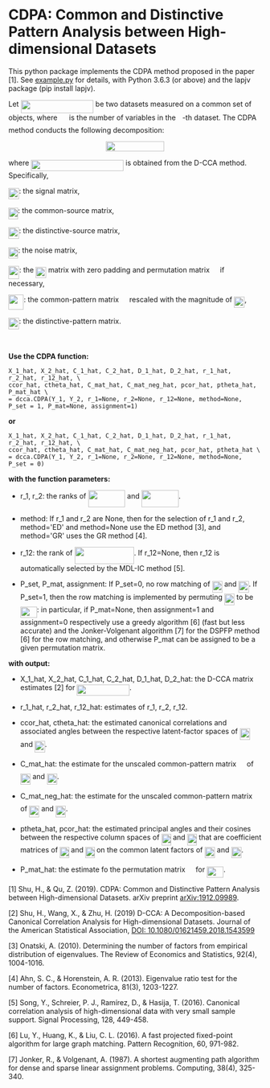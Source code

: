 # CDPA: Common and Distinctive Pattern Analysis between High-dimensional Datasets
This python package implements the CDPA method proposed in the paper [1]. See [example.py](https://github.com/shu-hai/CDPA/blob/master/example.py) for details, with Python 3.6.3 (or above) and the lapjv package (pip install lapjv).

Let <img src="/tex/73582d21b52f64e8f6cfec7e236f6cf1.svg?invert_in_darkmode&sanitize=true" align=middle width=144.82236944999997pt height=26.17730939999998pt/>
be two datasets measured on a common set of <img src="/tex/55a049b8f161ae7cfeb0197d75aff967.svg?invert_in_darkmode&sanitize=true" align=middle width=9.86687624999999pt height=14.15524440000002pt/> objects, where <img src="/tex/a28020cb9b58a3a875adec3adf5d824a.svg?invert_in_darkmode&sanitize=true" align=middle width=15.536596349999991pt height=14.15524440000002pt/> is the number of variables in the <img src="/tex/63bb9849783d01d91403bc9a5fea12a2.svg?invert_in_darkmode&sanitize=true" align=middle width=9.075367949999992pt height=22.831056599999986pt/>-th dataset. The CDPA method conducts the following decomposition:

<p align="center"><img src="/tex/99f9f8beaf6d6d050e9831935856422a.svg?invert_in_darkmode&sanitize=true" align=middle width=116.54325375pt height=19.481243099999997pt/></p>

where <img src="/tex/2f67330d681e9f37f73e79472330b18c.svg?invert_in_darkmode&sanitize=true" align=middle width=184.29076709999998pt height=22.465723500000017pt/> is obtained from the D-CCA method. Specifically,

<img src="/tex/1a35cf75b6c416e1e4a2b594e79040e6.svg?invert_in_darkmode&sanitize=true" align=middle width=20.88478094999999pt height=22.465723500000017pt/>: the signal matrix,

<img src="/tex/1a567506286617473a9c0d9b2172f951.svg?invert_in_darkmode&sanitize=true" align=middle width=19.014878849999988pt height=22.465723500000017pt/>: the common-source matrix,

<img src="/tex/8daec2445e7b537498820d34172b49d0.svg?invert_in_darkmode&sanitize=true" align=middle width=20.87562509999999pt height=22.465723500000017pt/>: the distinctive-source matrix,

<img src="/tex/05bf2b668cae2b5ab9a4c170036b069b.svg?invert_in_darkmode&sanitize=true" align=middle width=19.40074949999999pt height=22.465723500000017pt/>: the noise matrix,

<img src="/tex/c224988d43a0e45defa4f81ea2ce9c06.svg?invert_in_darkmode&sanitize=true" align=middle width=21.461213399999988pt height=26.76175259999998pt/>: the <img src="/tex/1a35cf75b6c416e1e4a2b594e79040e6.svg?invert_in_darkmode&sanitize=true" align=middle width=20.88478094999999pt height=22.465723500000017pt/> matrix with zero padding and permutation matrix <img src="/tex/df5a289587a2f0247a5b97c1e8ac58ca.svg?invert_in_darkmode&sanitize=true" align=middle width=12.83677559999999pt height=22.465723500000017pt/> if necessary,

<img src="/tex/091ad638c3450d381237a949a1d2bd7a.svg?invert_in_darkmode&sanitize=true" align=middle width=30.46469909999999pt height=29.190975000000005pt/>: the common-pattern matrix <img src="/tex/9b325b9e31e85137d1de765f43c0f8bc.svg?invert_in_darkmode&sanitize=true" align=middle width=12.92464304999999pt height=22.465723500000017pt/> rescaled with the magnitude of <img src="/tex/1a35cf75b6c416e1e4a2b594e79040e6.svg?invert_in_darkmode&sanitize=true" align=middle width=20.88478094999999pt height=22.465723500000017pt/>, 

<img src="/tex/06ce646ed4f5c14cd540fc9284ccf083.svg?invert_in_darkmode&sanitize=true" align=middle width=20.96470199999999pt height=22.465723500000017pt/>: the distinctive-pattern matrix.


<br/>

**Use the CDPA function:**
```
X_1_hat, X_2_hat, C_1_hat, C_2_hat, D_1_hat, D_2_hat, r_1_hat, r_2_hat, r_12_hat, \
ccor_hat, ctheta_hat, C_mat_hat, C_mat_neg_hat, pcor_hat, ptheta_hat, P_mat_hat \
= dcca.CDPA(Y_1, Y_2, r_1=None, r_2=None, r_12=None, method=None, P_set = 1, P_mat=None, assignment=1)   
```
**or**
```
X_1_hat, X_2_hat, C_1_hat, C_2_hat, D_1_hat, D_2_hat, r_1_hat, r_2_hat, r_12_hat, \
ccor_hat, ctheta_hat, C_mat_hat, C_mat_neg_hat, pcor_hat, ptheta_hat \
= dcca.CDPA(Y_1, Y_2, r_1=None, r_2=None, r_12=None, method=None, P_set = 0)   
```

**with the function parameters:**

- r_1, r_2: the ranks of <img src="/tex/bec03c6ce0f92e410b62b5c2e75bc903.svg?invert_in_darkmode&sanitize=true" align=middle width=73.77680804999999pt height=34.337843099999986pt/> and <img src="/tex/2fce69ef438a7627b9261e76d1388cd2.svg?invert_in_darkmode&sanitize=true" align=middle width=73.77680804999999pt height=34.337843099999986pt/>. 

- method: If r_1 and r_2 are None, then for the selection of r_1 and r_2, method='ED' and method=None use the ED method [3], and method='GR' uses the GR method [4].

- r_12: the rank of <img src="/tex/a380f440f8cad2e20eaf960a5f888343.svg?invert_in_darkmode&sanitize=true" align=middle width=118.43436989999998pt height=34.337843099999986pt/>. If r_12=None, then r_12 is automatically selected by the MDL-IC method [5].

- P_set, P_mat, assignment: If P_set=0, no row matching of <img src="/tex/4a0dab614eaf1e6dc58146666d67ace8.svg?invert_in_darkmode&sanitize=true" align=middle width=20.17129784999999pt height=22.465723500000017pt/> and <img src="/tex/f6fac43e354f1b2ca85658091df26df1.svg?invert_in_darkmode&sanitize=true" align=middle width=20.17129784999999pt height=22.465723500000017pt/>. If P_set=1, then the row matching is implemented by permuting <img src="/tex/f6fac43e354f1b2ca85658091df26df1.svg?invert_in_darkmode&sanitize=true" align=middle width=20.17129784999999pt height=22.465723500000017pt/> to be <img src="/tex/72934103d5f2cec40878bbf9eb8a36f5.svg?invert_in_darkmode&sanitize=true" align=middle width=33.00807014999999pt height=22.465723500000017pt/>: in particular, if P_mat=None, then assignment=1 and assignment=0 respectively use a greedy algorithm [6] (fast but less accurate) and the Jonker-Volgenant algorithm [7] for the DSPFP method [6] for the row matching, and otherwise P_mat can be assigned to be a given permutation matrix.

**with output:**

- X_1_hat, X_2_hat, C_1_hat, C_2_hat, D_1_hat, D_2_hat: the D-CCA matrix estimates [2] for <img src="/tex/c140d20471e781769f4542e9b091c21a.svg?invert_in_darkmode&sanitize=true" align=middle width=104.42793735pt height=22.465723500000017pt/>.

- r_1_hat, r_2_hat, r_12_hat: estimates of r_1, r_2, r_12.

- ccor_hat, ctheta_hat: the estimated canonical correlations and associated angles between the respective latent-factor spaces of <img src="/tex/4a0dab614eaf1e6dc58146666d67ace8.svg?invert_in_darkmode&sanitize=true" align=middle width=20.17129784999999pt height=22.465723500000017pt/> and <img src="/tex/f6fac43e354f1b2ca85658091df26df1.svg?invert_in_darkmode&sanitize=true" align=middle width=20.17129784999999pt height=22.465723500000017pt/>.

- C_mat_hat: the estimate for the unscaled common-pattern matrix <img src="/tex/9b325b9e31e85137d1de765f43c0f8bc.svg?invert_in_darkmode&sanitize=true" align=middle width=12.92464304999999pt height=22.465723500000017pt/> of <img src="/tex/4a0dab614eaf1e6dc58146666d67ace8.svg?invert_in_darkmode&sanitize=true" align=middle width=20.17129784999999pt height=22.465723500000017pt/> and <img src="/tex/f6fac43e354f1b2ca85658091df26df1.svg?invert_in_darkmode&sanitize=true" align=middle width=20.17129784999999pt height=22.465723500000017pt/>.

- C_mat_neg_hat: the estimate for the unscaled common-pattern matrix <img src="/tex/9b325b9e31e85137d1de765f43c0f8bc.svg?invert_in_darkmode&sanitize=true" align=middle width=12.92464304999999pt height=22.465723500000017pt/> of <img src="/tex/4a0dab614eaf1e6dc58146666d67ace8.svg?invert_in_darkmode&sanitize=true" align=middle width=20.17129784999999pt height=22.465723500000017pt/> and <img src="/tex/f6fac43e354f1b2ca85658091df26df1.svg?invert_in_darkmode&sanitize=true" align=middle width=20.17129784999999pt height=22.465723500000017pt/>.

- ptheta_hat, pcor_hat: the estimated principal angles and their cosines between the respective column spaces of <img src="/tex/fe468915e44d9e34d437fbf99b371809.svg?invert_in_darkmode&sanitize=true" align=middle width=19.021198349999988pt height=22.465723500000017pt/> and <img src="/tex/2b7de9b9b655b068f97484efba8812fb.svg?invert_in_darkmode&sanitize=true" align=middle width=19.021198349999988pt height=22.465723500000017pt/> that are coefficient matrices of 
<img src="/tex/d81a84099e7856ffa4484e1572ceadff.svg?invert_in_darkmode&sanitize=true" align=middle width=18.30139574999999pt height=22.465723500000017pt/> and <img src="/tex/85f3e1190907b9a8e94ce25bec4ec435.svg?invert_in_darkmode&sanitize=true" align=middle width=18.30139574999999pt height=22.465723500000017pt/> on the common latent factors of <img src="/tex/4a0dab614eaf1e6dc58146666d67ace8.svg?invert_in_darkmode&sanitize=true" align=middle width=20.17129784999999pt height=22.465723500000017pt/> and <img src="/tex/f6fac43e354f1b2ca85658091df26df1.svg?invert_in_darkmode&sanitize=true" align=middle width=20.17129784999999pt height=22.465723500000017pt/>.

- P_mat_hat: the estimate fo the permutation matrix <img src="/tex/df5a289587a2f0247a5b97c1e8ac58ca.svg?invert_in_darkmode&sanitize=true" align=middle width=12.83677559999999pt height=22.465723500000017pt/> for <img src="/tex/72934103d5f2cec40878bbf9eb8a36f5.svg?invert_in_darkmode&sanitize=true" align=middle width=33.00807014999999pt height=22.465723500000017pt/>.




[1] Shu, H., & Qu, Z. (2019). CDPA: Common and Distinctive Pattern Analysis between High-dimensional Datasets. arXiv preprint [arXiv:1912.09989](https://arxiv.org/abs/1912.09989).

[2] Shu, H., Wang, X., & Zhu, H. (2019) D-CCA: A Decomposition-based Canonical Correlation Analysis for High-dimensional Datasets. Journal of the American Statistical Association, [DOI: 10.1080/01621459.2018.1543599](https://doi.org/10.1080/01621459.2018.1543599) 
 
[3] Onatski, A. (2010). Determining the number of factors from empirical distribution of eigenvalues. The Review of Economics and Statistics, 92(4), 1004-1016.

[4] Ahn, S. C., & Horenstein, A. R. (2013). Eigenvalue ratio test for the number of factors. Econometrica, 81(3), 1203-1227.

[5] Song, Y., Schreier, P. J., Ramírez, D., & Hasija, T. (2016). Canonical correlation analysis of high-dimensional data with very small sample support. Signal Processing, 128, 449-458.

[6] Lu, Y., Huang, K., & Liu, C. L. (2016). A fast projected fixed-point algorithm for large graph matching. Pattern Recognition, 60, 971-982.

[7] Jonker, R., & Volgenant, A. (1987). A shortest augmenting path algorithm for dense and sparse linear assignment problems. Computing, 38(4), 325-340.
